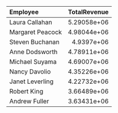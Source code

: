 | Employee         |   TotalRevenue |
|:-----------------|---------------:|
| Laura Callahan   |    5.29058e+06 |
| Margaret Peacock |    4.98044e+06 |
| Steven Buchanan  |    4.9397e+06  |
| Anne Dodsworth   |    4.78911e+06 |
| Michael Suyama   |    4.69007e+06 |
| Nancy Davolio    |    4.35226e+06 |
| Janet Leverling  |    4.22732e+06 |
| Robert King      |    3.66489e+06 |
| Andrew Fuller    |    3.63431e+06 |